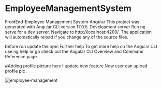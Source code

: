 # EmployeeManagementSystem
FrontEnd-Employee Management System-Angular
This project was generated with Angular CLI version 17.0.5.
Development server
Run ng serve for a dev server. Navigate to http://localhost:4200/. The application will automatically reload if you change any of the source files.

  before run update the npm
Further help
To get more help on the Angular CLI use ng help or go check out the Angular CLI Overview and Command Reference page.

#Adding profile picture
here I update new feature.Now user can upload profile pic .


![employee-management](https://github.com/user-attachments/assets/dde600b0-2a91-48f1-8e15-c1c6dfb65d37)
